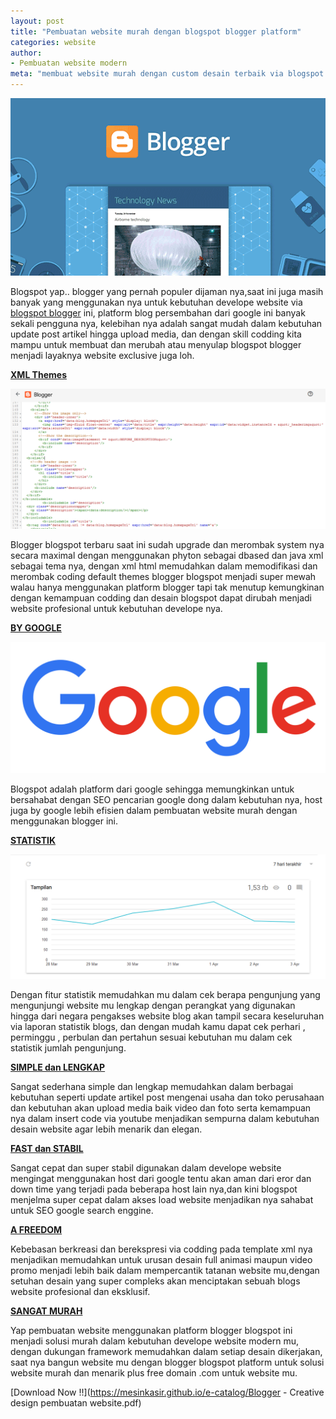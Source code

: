 ```yaml
---
layout: post
title: "Pembuatan website murah dengan blogspot blogger platform"
categories: website
author:
- Pembuatan website modern
meta: "membuat website murah dengan custom desain terbaik via blogspot blogger"
---
```

  ![pembuatan website terbaru dengan flatfile cms](/assets/img/blogspot.gif)

Blogspot yap.. blogger yang pernah populer dijaman nya,saat ini juga masih banyak yang menggunakan nya untuk kebutuhan develope website via [blogspot blogger](https://www.blogger.com) ini, platform blog persembahan dari google ini banyak sekali pengguna nya, kelebihan nya adalah sangat mudah dalam kebutuhan update post artikel hingga upload media, dan dengan skill codding kita mampu untuk membuat dan merubah atau menyulap blogspot blogger menjadi layaknya website exclusive juga loh.

**[XML Themes](/website/2020/03/18/blogger.html)**

 ![pembuatan website murah](/assets/img/blogspotthemes.png)

Blogger blogspot terbaru saat ini sudah upgrade dan merombak system nya secara maximal dengan menggunakan phyton sebagai dbased dan java xml sebagai tema nya, dengan xml html memudahkan dalam memodifikasi dan merombak coding default themes blogger blogspot menjadi super mewah walau hanya menggunakan platform blogger tapi tak menutup kemungkinan dengan kemampuan codding dan desain blogspot dapat dirubah menjadi website profesional untuk kebutuhan develope nya.


**[BY GOOGLE](/website/2020/03/18/blogger.html)**

 ![pembuatan blogger blogspot](/assets/img/google.png)

Blogspot adalah platform dari google sehingga memungkinkan untuk bersahabat dengan SEO pencarian google dong dalam kebutuhan nya, host juga by google lebih efisien dalam pembuatan website murah dengan menggunakan blogger ini.


**[STATISTIK](/website/2020/03/18/blogger.html)**

 ![pembuatan website modern](/assets/img/statisticblogspot.png)

Dengan fitur statistik memudahkan mu dalam cek berapa pengunjung yang mengunjungi website mu lengkap dengan perangkat yang digunakan hingga dari negara pengakses website blog akan tampil secara keseluruhan via laporan statistik blogs, dan dengan mudah kamu dapat cek perhari , perminggu , perbulan dan pertahun sesuai kebutuhan mu dalam cek statistik jumlah pengunjung.


**[SIMPLE dan LENGKAP](/website/2020/03/18/blogger.html)**


Sangat sederhana simple dan lengkap memudahkan dalam berbagai kebutuhan seperti update artikel post mengenai usaha dan toko perusahaan dan kebutuhan akan upload media baik video dan foto serta kemampuan nya dalam insert code via youtube menjadikan sempurna dalam kebutuhan desain website agar lebih menarik dan elegan.


**[FAST dan STABIL](/website/2020/03/18/blogger.html)**


Sangat cepat dan super stabil digunakan dalam develope website mengingat menggunakan host dari google tentu akan aman dari eror dan down time yang terjadi pada beberapa host lain nya,dan kini blogspot menjelma super cepat dalam akses load website menjadikan nya sahabat untuk SEO google search enggine.


**[A FREEDOM](/website/2020/03/18/blogger.html)**


Kebebasan berkreasi dan berekspresi via codding pada template xml nya menjadikan memudahkan untuk urusan desain full animasi maupun video promo menjadi lebih baik dalam mempercantik tatanan website mu,dengan setuhan desain yang super compleks akan menciptakan sebuah blogs website profesional dan eksklusif.


**[SANGAT MURAH](/website/2020/03/18/blogger.html)**

Yap pembuatan website menggunakan platform blogger blogspot ini menjadi solusi murah dalam kebutuhan develope website modern mu, dengan dukungan framework memudahkan dalam setiap desain dikerjakan, saat nya bangun website mu dengan blogger blogspot platform untuk solusi website murah dan menarik plus free domain .com untuk website mu.


 [Download Now !!](https://mesinkasir.github.io/e-catalog/Blogger - Creative design pembuatan website.pdf)
